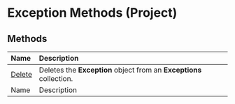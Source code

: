 
# Exception Methods (Project)

## Methods



|**Name**|**Description**|
|:-----|:-----|
| [Delete](0e311cea-411b-9600-1970-b5a4dccf0e5a.md)|Deletes the  **Exception** object from an **Exceptions** collection.|
|Name|Description|
